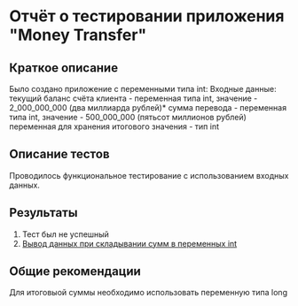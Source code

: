 # Отчёт о тестировании приложения "Money Transfer"

## Краткое описание

Было создано приложение с переменными типа int:
Входные данные:
текущий баланс счёта клиента - переменная типа int, значение - 2_000_000_000 (два миллиарда рублей)*
сумма перевода - переменная типа int, значение - 500_000_000 (пятьсот миллионов рублей)
переменная для хранения итогового значения - тип int

## Описание тестов

Проводилось функциональное тестирование с использованием входных данных. 

## Результаты

1. Тест был не успешный
2. [Вывод данных при складывании сумм в переменных int](https://github.com/IraRogova/Money-Transfer/issues/1)

## Общие рекомендации

Для итоговыой суммы необходимо использовать переменную типа long
